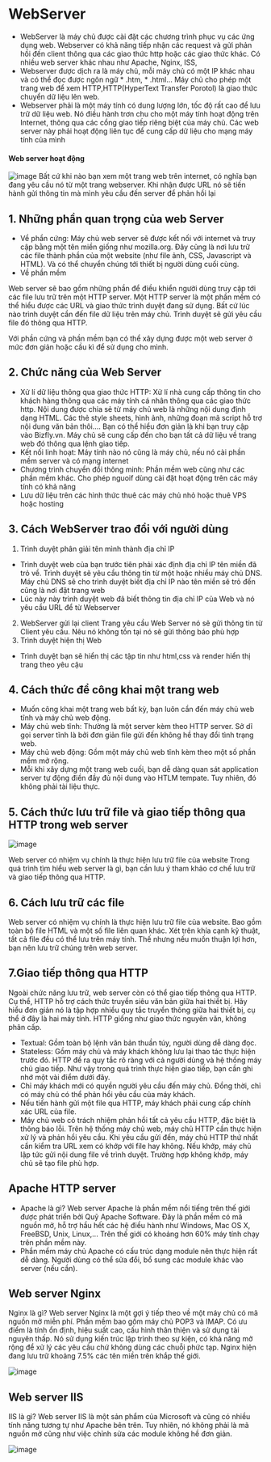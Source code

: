 # WebServer
- WebServer là máy chủ được cài đặt các chương trình phục vụ các ứng dụng web. Webserver có khả năng tiếp nhận các request và gửi phản hồi đến client thông qua các giao thức http hoặc các giao thức khác. Có nhiều web server khác nhau như Apache, Nginx, ISS,
- Webserver được dịch ra là máy chủ, mỗi máy chủ có một IP khác nhau và có thể đọc được ngôn ngữ * .htm, * .html... Máy chủ cho phép một trang web để xem HTTP,HTTP(HyperText Transfer Porotol) là giao thức chuyển dữ liệu lên web.
- Webserver phải là một máy tính có dung lượng lớn, tốc độ rất cao để lưu trữ dữ liệu web. Nó điều hành trơn chu cho một máy tính hoạt động trên Internet, thông qua các cổng giao tiếp riêng biệt của máy chủ. Các web server này phải hoạt động liên tục để cung cấp dữ liệu cho mạng máy tính của mình
#### Web server hoạt động
   ![image](https://user-images.githubusercontent.com/105496635/184080316-7f7f21b3-9967-4f85-b0c8-045bd061a16f.png) 
   Bất cứ khi nào bạn xem một trang web trên internet, có nghĩa bạn đang yêu cầu nó từ một trang webserver. Khi nhận được URL nó sẽ tiến hành gửi thông tin mà mình yêu cầu đến server để phản hồi lại

## 1. Những phần quan trọng của web Server
- Về phần cứng:
Máy chủ web server sẽ được kết nối với internet và truy cập bằng một tên miền giống như mozilla.org. Đây cũng là nơi lưu trữ các file thành phần của một website (như file ảnh, CSS, Javascript và HTML). Và có thể chuyển chúng tới thiết bị người dùng cuối cùng.
- Về phần mềm 

Web server sẽ bao gồm những phần để điều khiển người dùng truy cập tới các file lưu trữ trên một HTTP server. Một HTTP server là một phần mềm có thể hiểu được các URL và giao thức trình duyệt đang sử dụng. Bất cứ lúc nào trình duyệt cần đến file dữ liệu trên máy chủ. Trình duyệt sẽ gửi yêu cầu file đó thông qua HTTP. 

Với phần cứng và phần mềm bạn có thể xây dựng được một web server ở mức đơn giản hoặc cầu kì để sử dụng cho mình. 

## 2. Chức năng của Web Server 
- Xử lí dữ liệu thông qua giao thức HTTP: Xử lí nhà cung cấp thông tin cho khách hàng thông qua các máy tính cá nhân thông qua các giao thức http. Nội dung được chia sẻ từ máy chủ web  là những nội dung định dạng HTML. Các thẻ style sheets, hình ảnh, những đoạn mã script hỗ trợ nội dung văn bản thôi…. Bạn có thể hiểu đơn giản là khi bạn truy cập vào Bizfly.vn. Máy chủ sẽ cung cấp đến cho bạn tất cả dữ liệu về trang web đó thông qua lệnh giao tiếp.
- Kết nối linh hoạt: Máy tính nào nó cũng là máy chủ, nếu nó cài phần mềm server và có mạng internet
- Chương trình chuyển đổi thông minh: Phần mềm web cũng như các phần mềm khác. Cho phép nguoif dùng cài đặt hoạt động trên các máy tính có khả năng 
- Lưu dữ liệu trên các hình thức thuê các máy chủ nhỏ hoặc thuê VPS hoặc hosting

## 3. Cách WebServer trao đổi với người dùng
1. Trình duyệt phân giải tên mình thành địa chỉ IP
- Trình duyệt web của bạn trước tiên phải xác định địa chỉ IP tên miền đã trỏ về. Trình duyệt sẽ yêu cầu thông tin từ một hoặc nhiều máy chủ DNS. Máy chủ DNS sẽ cho trình duyệt biết địa chỉ IP nào tên miền sẽ trỏ đến cũng là nơi đặt trang web
- Lúc này này trình duyệt web đã biết thông tin địa chỉ IP của Web và nó yêu cầu URL để từ Webserver 
2. WebServer gửi lại client Trang yêu cầu
Web Server nó sẽ gửi thông tin từ Client yêu cầu. Nêu nó không tồn tại nó sẽ gửi thông báo phù hợp
3. Trình duyệt hiện thị Web   
- Trình duyệt bạn sẽ hiển thị các tập tin như html,css và render hiển thị trang theo yêu cậu

## 4. Cách thức để công khai một trang web
- Muốn công khai một trang web bất kỳ, bạn luôn cần đến máy chủ web tĩnh và máy chủ web động.
- Máy chủ web tĩnh: Thường là một server kèm theo HTTP server. Sở dĩ gọi server tĩnh là bởi đơn giản file gửi đến không hề thay đổi tình trạng web.
- Máy chủ web động: Gồm một máy chủ web tĩnh kèm theo một số phần mềm mở rộng.
- Mỗi khi xây dựng một trang web cuối, bạn dễ dàng quan sát application server tự động điền đầy đủ nội dung vào HTLM tempate. Tuy nhiên, đó không phải tài liệu thực.

## 5. Cách thức lưu trữ file và giao tiếp thông qua HTTP trong web server

![image](https://user-images.githubusercontent.com/105496635/184089250-46fec7c3-e0ca-4c70-866c-f47186c34e20.png)

Web server có nhiệm vụ chính là thực hiện lưu trữ file của website
Trong quá trình tìm hiểu web server là gì, bạn cần lưu ý tham khảo cơ chế lưu trữ và giao tiếp thông qua HTTP.

## 6. Cách lưu trữ các file
Web server có nhiệm vụ chính là thực hiện lưu trữ file của website. Bao gồm toàn bộ file HTML và một số file liên quan khác. Xét trên khía cạnh kỹ thuật, tất cả file đều có thể lưu trên máy tính. Thế nhưng nếu muốn thuận lợi hơn, bạn nên lưu trữ chúng trên web server.
## 7.Giao tiếp thông qua HTTP
Ngoài chức năng lưu trữ, web server còn có thể giao tiếp thông qua HTTP. Cụ thể, HTTP hỗ trợ cách thức truyền siêu văn bản giữa hai thiết bị. Hãy hiểu đơn giản nó là tập hợp nhiều quy tắc truyền thông giữa hai thiết bị, cụ thể ở đây là hai máy tính. HTTP giống như giao thức nguyên văn, không phân cấp.
- Textual: Gồm toàn bộ lệnh văn bản thuần túy, người dùng dễ dàng đọc.
- Stateless: Gồm máy chủ và máy khách không lưu lại thao tác thực hiện trước đó.
HTTP đề ra quy tắc rõ ràng với cả người dùng và hệ thống máy chủ giao tiếp. Như vậy trong quá trình thực hiện giao tiếp, bạn cần ghi nhớ một vài điểm dưới đây.
- Chỉ máy khách mới có quyền người yêu cầu đến máy chủ. Đồng thời, chỉ có máy chủ có thể phản hồi yêu cầu của máy khách.
- Nếu tiến hành gửi một file qua HTTP, máy khách phải cung cấp chính xác URL của file.
- Máy chủ web có trách nhiệm phản hồi tất cả yêu cầu HTTP, đặc biệt là thông báo lỗi.
Trên hệ thống máy chủ web, máy chủ HTTP cần thực hiện xử lý và phản hồi yêu cầu. Khi yêu cầu gửi đến, máy chủ HTTP thứ nhất cần kiểm tra URL xem có khớp với file hay không. Nếu khớp, máy chủ lập tức gửi nội dung file về trình duyệt. Trường hợp không khớp, máy chủ sẽ tạo file phù hợp.


## Apache HTTP server
- Apache là gì? Web server Apache là phần mềm nổi tiếng trên thế giới được phát triển bởi Quỹ Apache Software. Đây là phần mềm có mã nguồn mở, hỗ trợ hầu hết các hệ điều hành như Windows, Mac OS X, FreeBSD, Unix, Linux,... Trên thế giới có khoảng hơn 60% máy tính chạy trên phần mềm này.
- Phần mềm máy chủ Apache có cấu trúc dạng module nên thực hiện rất dễ dàng. Người dùng có thể sửa đổi, bổ sung các module khác vào server (nếu cần).

## Web server Nginx
Nginx là gì? Web server Nginx là một gợi ý tiếp theo về một máy chủ có mã nguồn mở miễn phí. Phần mềm bao gồm máy chủ POP3 và IMAP. Có ưu điểm là tính ổn định, hiệu suất cao, cấu hình thân thiện và sử dụng tài nguyên thấp. Nó sử dụng kiến trúc lập trình theo sự kiện, có khả năng mở rộng để xử lý các yêu cầu chứ không dùng các chuỗi phức tạp. Nginx hiện đang lưu trữ khoảng 7.5% các tên miền trên khắp thế giới.

![image](https://user-images.githubusercontent.com/105496635/184092442-bedfb532-7f26-4791-b3a4-f62188292c5c.png)


## Web server IIS
IIS là gì? Web server IIS là một sản phẩm của Microsoft và cũng có nhiều tính năng tương tự như Apache bên trên. Tuy nhiên, nó không phải là mã nguồn mở cũng như việc chỉnh sửa các module không hề đơn giản.

![image](https://user-images.githubusercontent.com/105496635/184092528-1ad7e313-85f6-4a8e-bf64-e31ac15caa6d.png)

